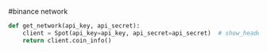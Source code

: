 #binance network
```python
def get_network(api_key, api_secret):
    client = Spot(api_key=api_key, api_secret=api_secret)  # show_header=True
    return client.coin_info()
```